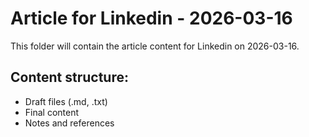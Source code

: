 # Article for Linkedin - 2026-03-16

This folder will contain the article content for Linkedin on 2026-03-16.

## Content structure:
- Draft files (.md, .txt)
- Final content
- Notes and references
